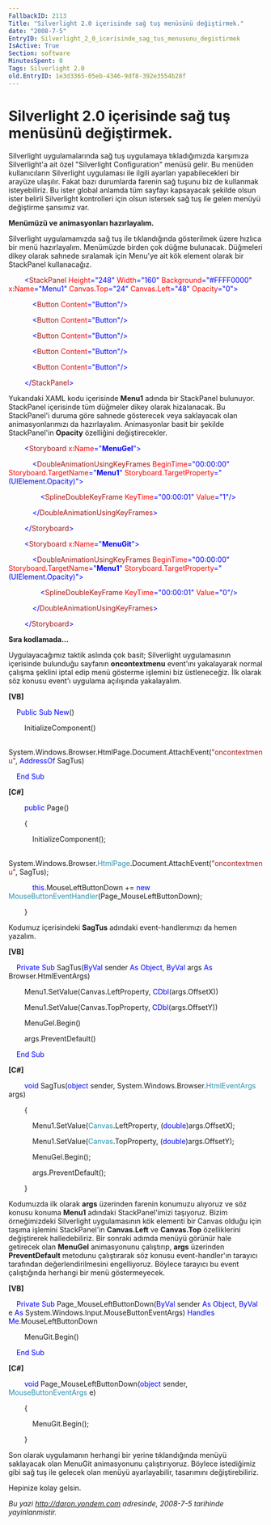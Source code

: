 ```yaml
---
FallbackID: 2113
Title: "Silverlight 2.0 içerisinde sağ tuş menüsünü değiştirmek."
date: "2008-7-5"
EntryID: Silverlight_2_0_icerisinde_sag_tus_menusunu_degistirmek
IsActive: True
Section: software
MinutesSpent: 0
Tags: Silverlight 2.0
old.EntryID: 1e3d3365-05eb-4346-9df8-392e3554b28f
---
```

# Silverlight 2.0 içerisinde sağ tuş menüsünü değiştirmek.
Silverlight uygulamalarında sağ tuş uygulamaya tıkladığımızda karşımıza
Silverlight'a ait özel "Silverlight Configuration" menüsü gelir. Bu
menüden kullanıcıların Silverlight uygulaması ile ilgili ayarları
yapabilecekleri bir arayüze ulaşılır. Fakat bazı durumlarda farenin sağ
tuşunu biz de kullanmak isteyebiliriz. Bu ister global anlamda tüm
sayfayı kapsayacak şekilde olsun ister belirli Silverlight kontrolleri
için olsun istersek sağ tuş ile gelen menüyü değiştirme şansımız var.

**Menümüzü ve animasyonları hazırlayalım.**

Silverlight uygulamamızda sağ tuş ile tıklandığında gösterilmek üzere
hızlıca bir menü hazırlayalım. Menümüzde birden çok düğme bulunacak.
Düğmeleri dikey olarak sahnede sıralamak için Menu'ye ait kök element
olarak bir StackPanel kullanacağız.

<span style="color: #a31515;">        </span><span
style="color: blue;">\<</span><span
style="color: #a31515;">StackPanel</span><span style="color: red;">
Height</span><span style="color: blue;">="248"</span><span
style="color: red;"> Width</span><span
style="color: blue;">="160"</span><span style="color: red;">
Background</span><span style="color: blue;">="\#FFFF0000"</span><span
style="color: red;"> x</span><span style="color: blue;">:</span><span
style="color: red;">Name</span><span
style="color: blue;">="Menu1"</span><span style="color: red;">
Canvas.Top</span><span style="color: blue;">="24"</span><span
style="color: red;"> Canvas.Left</span><span
style="color: blue;">="48"</span><span style="color: red;">
Opacity</span><span style="color: blue;">="0"\></span>

<span style="color: #a31515;">            </span><span
style="color: blue;">\<</span><span
style="color: #a31515;">Button</span><span style="color: red;">
Content</span><span style="color: blue;">="Button"/\></span>

<span style="color: #a31515;">            </span><span
style="color: blue;">\<</span><span
style="color: #a31515;">Button</span><span style="color: red;">
Content</span><span style="color: blue;">="Button"/\></span>

<span style="color: #a31515;">            </span><span
style="color: blue;">\<</span><span
style="color: #a31515;">Button</span><span style="color: red;">
Content</span><span style="color: blue;">="Button"/\></span>

<span style="color: #a31515;">            </span><span
style="color: blue;">\<</span><span
style="color: #a31515;">Button</span><span style="color: red;">
Content</span><span style="color: blue;">="Button"/\></span>

<span style="color: #a31515;">            </span><span
style="color: blue;">\<</span><span
style="color: #a31515;">Button</span><span style="color: red;">
Content</span><span style="color: blue;">="Button"/\></span>

<span style="color: #a31515;">        </span><span
style="color: blue;">\</</span><span
style="color: #a31515;">StackPanel</span><span
style="color: blue;">\></span>

Yukarıdaki XAML kodu içerisinde **Menu1** adında bir StackPanel
bulunuyor. StackPanel içerisinde tüm düğmeler dikey olarak hizalanacak.
Bu StackPanel'i duruma göre sahnede gösterecek veya saklayacak olan
animasyonlarımızı da hazırlayalım. Animasyonlar basit bir şekilde
StackPanel'in **Opacity** özelliğini değiştirecekler.

<span style="color: #a31515;">        </span><span
style="color: blue;">\<</span><span
style="color: #a31515;">Storyboard</span><span style="color: red;">
x</span><span style="color: blue;">:</span><span
style="color: red;">Name</span><span
style="color: blue;">="**MenuGel**"\></span>

<span style="color: #a31515;">            </span><span
style="color: blue;">\<</span><span
style="color: #a31515;">DoubleAnimationUsingKeyFrames</span><span
style="color: red;"> BeginTime</span><span
style="color: blue;">="00:00:00"</span><span style="color: red;">
Storyboard.TargetName</span><span
style="color: blue;">="**Menu1**"</span><span style="color: red;">
Storyboard.TargetProperty</span><span
style="color: blue;">="(UIElement.Opacity)"\></span>

<span style="color: #a31515;">                </span><span
style="color: blue;">\<</span><span
style="color: #a31515;">SplineDoubleKeyFrame</span><span
style="color: red;"> KeyTime</span><span
style="color: blue;">="00:00:01"</span><span style="color: red;">
Value</span><span style="color: blue;">="1"/\></span>

<span style="color: #a31515;">            </span><span
style="color: blue;">\</</span><span
style="color: #a31515;">DoubleAnimationUsingKeyFrames</span><span
style="color: blue;">\></span>

<span style="color: #a31515;">        </span><span
style="color: blue;">\</</span><span
style="color: #a31515;">Storyboard</span><span
style="color: blue;">\></span>

<span style="color: #a31515;">        </span><span
style="color: blue;">\<</span><span
style="color: #a31515;">Storyboard</span><span style="color: red;">
x</span><span style="color: blue;">:</span><span
style="color: red;">Name</span><span
style="color: blue;">="**MenuGit**"\></span>

<span style="color: #a31515;">            </span><span
style="color: blue;">\<</span><span
style="color: #a31515;">DoubleAnimationUsingKeyFrames</span><span
style="color: red;"> BeginTime</span><span
style="color: blue;">="00:00:00"</span><span style="color: red;">
Storyboard.TargetName</span><span
style="color: blue;">="**Menu1**"</span><span style="color: red;">
Storyboard.TargetProperty</span><span
style="color: blue;">="(UIElement.Opacity)"\></span>

<span style="color: #a31515;">                </span><span
style="color: blue;">\<</span><span
style="color: #a31515;">SplineDoubleKeyFrame</span><span
style="color: red;"> KeyTime</span><span
style="color: blue;">="00:00:01"</span><span style="color: red;">
Value</span><span style="color: blue;">="0"/\></span>

<span style="color: #a31515;">            </span><span
style="color: blue;">\</</span><span
style="color: #a31515;">DoubleAnimationUsingKeyFrames</span><span
style="color: blue;">\></span>

<span style="color: #a31515;">        </span><span
style="color: blue;">\</</span><span
style="color: #a31515;">Storyboard</span><span
style="color: blue;">\></span>

**Sıra kodlamada...**

Uygulayacağımız taktik aslında çok basit; Silverlight uygulamasının
içerisinde bulunduğu sayfanın **oncontextmenu** event'ını yakalayarak
normal çalışma şeklini iptal edip menü gösterme işlemini biz
üstleneceğiz. İlk olarak söz konusu event'ı uygulama açılışında
yakalayalım.

**[VB]**

    <span style="color: blue;">Public</span> <span
style="color: blue;">Sub</span> <span style="color: blue;">New</span>()

        InitializeComponent()

        System.Windows.Browser.HtmlPage.Document.AttachEvent(<span
style="color: #a31515;">"oncontextmenu"</span>, <span
style="color: blue;">AddressOf</span> SagTus)

    <span style="color: blue;">End</span> <span
style="color: blue;">Sub</span>

**[C\#]**

        <span style="color: blue;">public</span> Page()

        {

            InitializeComponent();

            System.Windows.Browser.<span
style="color: #2b91af;">HtmlPage</span>.Document.AttachEvent(<span
style="color: #a31515;">"oncontextmenu"</span>, SagTus);

            <span
style="color: blue;">this</span>.MouseLeftButtonDown += <span
style="color: blue;">new</span> <span
style="color: #2b91af;">MouseButtonEventHandler</span>(Page\_MouseLeftButtonDown);

        }

Kodumuz içerisindeki **SagTus** adındaki event-handlerımızı da hemen
yazalım.

**[VB]**

    <span style="color: blue;">Private</span> <span
style="color: blue;">Sub</span> SagTus(<span
style="color: blue;">ByVal</span> sender <span
style="color: blue;">As</span> <span style="color: blue;">Object</span>,
<span style="color: blue;">ByVal</span> args <span
style="color: blue;">As</span> Browser.HtmlEventArgs)

        Menu1.SetValue(Canvas.LeftProperty, <span
style="color: blue;">CDbl</span>(args.OffsetX))

        Menu1.SetValue(Canvas.TopProperty, <span
style="color: blue;">CDbl</span>(args.OffsetY))

        MenuGel.Begin()

        args.PreventDefault()

    <span style="color: blue;">End</span> <span
style="color: blue;">Sub</span>

**[C\#]**

        <span style="color: blue;">void</span> SagTus(<span
style="color: blue;">object</span> sender, System.Windows.Browser.<span
style="color: #2b91af;">HtmlEventArgs</span> args)

        {

            Menu1.SetValue(<span
style="color: #2b91af;">Canvas</span>.LeftProperty, (<span
style="color: blue;">double</span>)args.OffsetX);

            Menu1.SetValue(<span
style="color: #2b91af;">Canvas</span>.TopProperty, (<span
style="color: blue;">double</span>)args.OffsetY);

            MenuGel.Begin();

            args.PreventDefault();

        }

Kodumuzda ilk olarak **args** üzerinden farenin konumuzu alıyoruz ve söz
konusu konuma **Menu1** adındaki StackPanel'imizi taşıyoruz. Bizim
örneğimizdeki Silverlight uygulamasının kök elementi bir Canvas olduğu
için taşıma işlemini StackPanel'in **Canvas.Left** ve **Canvas.Top**
özelliklerini değiştirerek halledebiliriz. Bir sonraki adımda menüyü
görünür hale getirecek olan **MenuGel** animasyonunu çalıştırıp,
**args** üzerinden **PreventDefault** metodunu çalıştırarak söz konusu
event-handler'ın tarayıcı tarafından değerlendirilmesini engelliyoruz.
Böylece tarayıcı bu event çalıştığında herhangi bir menü göstermeyecek.

**[VB]**

    <span style="color: blue;">Private</span> <span
style="color: blue;">Sub</span> Page\_MouseLeftButtonDown(<span
style="color: blue;">ByVal</span> sender <span
style="color: blue;">As</span> <span style="color: blue;">Object</span>,
<span style="color: blue;">ByVal</span> e <span
style="color: blue;">As</span>
System.Windows.Input.MouseButtonEventArgs) <span
style="color: blue;">Handles</span> <span
style="color: blue;">Me</span>.MouseLeftButtonDown

        MenuGit.Begin()

    <span style="color: blue;">End</span> <span
style="color: blue;">Sub</span>

**[C\#]**

        <span style="color: blue;">void</span>
Page\_MouseLeftButtonDown(<span style="color: blue;">object</span>
sender, <span style="color: #2b91af;">MouseButtonEventArgs</span> e)

        {

            MenuGit.Begin();

        }

Son olarak uygulamanın herhangi bir yerine tıklandığında menüyü
saklayacak olan MenuGit animasyonunu çalıştırıyoruz. Böylece istediğimiz
gibi sağ tuş ile gelecek olan menüyü ayarlayabilir, tasarımını
değiştirebiliriz.

Hepinize kolay gelsin.



*Bu yazi http://daron.yondem.com adresinde, 2008-7-5 tarihinde yayinlanmistir.*

